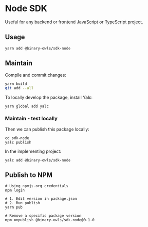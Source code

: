 # Node SDK

Useful for any backend or frontend JavaScript or TypeScript project.

## Usage

```shell script
yarn add @binary-owls/sdk-node
```


## Maintain

Compile and commit changes:

```sh
yarn build
git add --all  
```

To locally develop the package, install Yalc:

```shell script
yarn global add yalc
```


### Maintain - test locally

Then we can publish this package locally: 

```shell script
cd sdk-node
yalc publish
```

In the implementing project:
```shell script
yalc add @binary-owls/sdk-node
```


## Publish to NPM

```shell script
# Using npmjs.org credentials
npm login

# 1. Edit version in package.json
# 2. Run publish
yarn pub

# Remove a specific package version
npm unpublish @binary-owls/sdk-node@0.1.0
```
